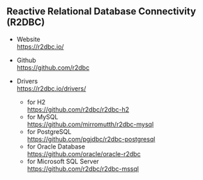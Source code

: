
## Reactive Relational Database Connectivity (R2DBC)

- Website  
  https://r2dbc.io/

- Github  
  https://github.com/r2dbc

- Drivers  
  https://r2dbc.io/drivers/
  - for H2  
  https://github.com/r2dbc/r2dbc-h2
  - for MySQL  
  https://github.com/mirromutth/r2dbc-mysql
  - for PostgreSQL  
  https://github.com/pgjdbc/r2dbc-postgresql
  - for Oracle Database  
  https://github.com/oracle/oracle-r2dbc
  - for Microsoft SQL Server  
  https://github.com/r2dbc/r2dbc-mssql

